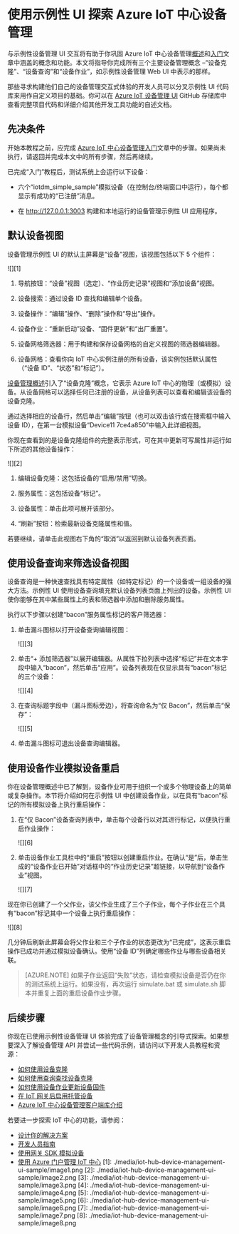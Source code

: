 <properties
 pageTitle="使用 IoT 中心设备管理 UI |Azure"
 description="使用 Azure IoT 中心设备管理 UI 的演练"
 services="iot-hub"
 documentationCenter=""
 authors="dominicbetts"
 manager="timlt"
 editor=""/>

<tags
 ms.service="iot-hub"
 ms.date="06/08/2016"
 wacn.date="08/01/2016"/>

# 使用示例性 UI 探索 Azure IoT 中心设备管理

与示例性设备管理 UI 交互将有助于你巩固 Azure IoT 中心设备管理[概述][lnk-dm-overview]和[入门][lnk-get-started]文章中涵盖的概念和功能。本文将指导你完成所有三个主要设备管理概念 –“设备克隆”、“设备查询”和“设备作业”，如示例性设备管理 Web UI 中表示的那样。

那些寻求构建他们自己的设备管理交互式体验的开发人员可以分叉示例性 UI 代码库来用作自定义项目的基础。你可以在 [Azure IoT 设备管理 UI][lnk-dm-github] GitHub 存储库中查看完整项目代码和详细介绍其他开发工具功能的自述文档。

## 先决条件

开始本教程之前，应完成 [Azure IoT 中心设备管理入门][lnk-get-started]文章中的步骤。如果尚未执行，请返回并完成本文中的所有步骤，然后再继续。

已完成“入门”教程后，测试系统上会运行以下设备：

- 六个“iotdm\_simple\_sample”模拟设备（在控制台/终端窗口中运行），每个都显示有成功的“已注册”消息。

- 在 <http://127.0.0.1:3003> 构建和本地运行的设备管理示例性 UI 应用程序。

## 默认设备视图

设备管理示例性 UI 的默认主屏幕是“设备”视图，该视图包括以下 5 个组件：

![][1]

1.  导航按钮：“设备”视图（选定）、“作业历史记录”视图和“添加设备”视图。

2. 设备搜索：通过设备 ID 查找和编辑单个设备。

3.  设备操作：“编辑”操作、“删除”操作和“导出”操作。

4.  设备作业：“重新启动”设备、“固件更新”和“出厂重置”。

5.  设备网格筛选器：用于构建和保存设备网格的自定义视图的筛选器编辑器。

6.  设备网格：查看你向 IoT 中心实例注册的所有设备，该实例包括默认属性（“设备 ID”、“状态”和“标记”）。

[设备管理概述][lnk-dm-overview]引入了“设备克隆”概念，它表示 Azure IoT 中心的物理（或模拟）设备。从设备网格可以选择任何已注册的设备，从设备列表可以查看和编辑该设备的设备克隆。

通过选择相应的设备行，然后单击“编辑”按钮（也可以双击该行或在搜索框中输入设备 ID），在第一台模拟设备“Device11 7ce4a850”中输入此详细视图。

你现在查看到的是设备克隆组件的完整表示形式，可在其中更新可写属性并运行如下所述的其他设备操作：

![][2]

1.  编辑设备克隆：这包括设备的“启用/禁用”切换。

2.  服务属性：这包括设备“标记”。

3.  设备属性：单击此项可展开该部分。

4.  “刷新”按钮：检索最新设备克隆属性和值。

若要继续，请单击此视图右下角的“取消”以返回到默认设备列表页面。

## 使用设备查询来筛选设备视图

设备查询是一种快速查找具有特定属性（如特定标记）的一个设备或一组设备的强大方法。示例性 UI 使用设备查询填充默认设备列表页面上列出的设备。示例性 UI 使你能够在其中某些属性上的表和筛选器中添加和删除服务属性。

执行以下步骤以创建“bacon”服务属性标记的客户筛选器：

1.  单击漏斗图标以打开设备查询编辑视图：

    ![][3]

2.  单击“+ 添加筛选器”以展开编辑器。从属性下拉列表中选择“标记”并在文本字段中输入“bacon”，然后单击“应用”。设备列表现在仅显示具有“bacon”标记的三个设备：

    ![][4]

3.  在查询标题字段中（漏斗图标旁边），将查询命名为“仅 Bacon”，然后单击“保存”：

    ![][5]

4.  单击漏斗图标可退出设备查询编辑器。

## 使用设备作业模拟设备重启 

你在设备管理概述中已了解到，设备作业可用于组织一个或多个物理设备上的简单或复杂操作。本节将介绍如何在示例性 UI 中创建设备作业，以在具有“bacon”标记的所有模拟设备上执行重启操作：

1.  在“仅 Bacon”设备查询列表中，单击每个设备行以对其进行标记，以便执行重启作业操作：

    ![][6]

2.  单击设备作业工具栏中的“重启”按钮以创建重启作业。在确认“是”后，单击生成的“设备作业已开始”对话框中的“作业历史记录”超链接，以导航到“设备作业”视图。

    ![][7]

现在你已创建了一个父作业，该父作业生成了三个子作业，每个子作业在三个具有“bacon”标记其中一个设备上执行重启操作：

![][8]

几分钟后刷新此屏幕会将父作业和三个子作业的状态更改为“已完成”，这表示重启操作已成功并通过模拟设备确认。使用“设备 ID”列确定哪些作业与哪些设备相关联。


> [AZURE.NOTE] 如果子作业返回“失败”状态，请检查模拟设备是否仍在你的测试系统上运行。如果没有，再次运行 simulate.bat 或 simulate.sh 脚本并重复上面的重启设备作业步骤。

## 后续步骤

你现在已使用示例性设备管理 UI 体验完成了设备管理概念的引导式探索。如果想要深入了解设备管理 API 并尝试一些代码示例，请访问以下开发人员教程和资源：

- [如何使用设备克隆][lnk-tutorial-twin]
- [如何使用查询查找设备克隆][lnk-tutorial-queries]
- [如何使用设备作业更新设备固件][lnk-tutorial-jobs]
- [在 IoT 网关后启用托管设备][lnk-dm-gateway]
- [Azure IoT 中心设备管理客户端库介绍][lnk-library-c]

若要进一步探索 IoT 中心的功能，请参阅：

- [设计你的解决方案][lnk-design]
- [开发人员指南][lnk-devguide]
- [使用网关 SDK 模拟设备][lnk-gateway]
- [使用 Azure 门户管理 IoT 中心][lnk-portal]
[1]: ./media/iot-hub-device-management-ui-sample/image1.png
[2]: ./media/iot-hub-device-management-ui-sample/image2.png
[3]: ./media/iot-hub-device-management-ui-sample/image3.png
[4]: ./media/iot-hub-device-management-ui-sample/image4.png
[5]: ./media/iot-hub-device-management-ui-sample/image5.png
[6]: ./media/iot-hub-device-management-ui-sample/image6.png
[7]: ./media/iot-hub-device-management-ui-sample/image7.png
[8]: ./media/iot-hub-device-management-ui-sample/image8.png

[lnk-dm-overview]: /documentation/articles/iot-hub-device-management-overview/
[lnk-get-started]: /documentation/articles/iot-hub-device-management-get-started/
[lnk-dm-github]: https://github.com/Azure/azure-iot-device-management/
[lnk-library-c]: /documentation/articles/iot-hub-device-management-library/
[lnk-tutorial-twin]: /documentation/articles/iot-hub-device-management-device-twin/
[lnk-tutorial-queries]: /documentation/articles/iot-hub-device-management-device-query/
[lnk-tutorial-jobs]: /documentation/articles/iot-hub-device-management-device-jobs/
[lnk-dm-gateway]: /documentation/articles/iot-hub-gateway-device-management/
[lnk-library-c]: /documentation/articles/iot-hub-device-management-library/

[lnk-design]: /documentation/articles/iot-hub-guidance/
[lnk-devguide]: /documentation/articles/iot-hub-devguide/
[lnk-gateway]: /documentation/articles/iot-hub-linux-gateway-sdk-simulated-device/
[lnk-portal]: /documentation/articles/iot-hub-manage-through-portal/
<!---HONumber=Mooncake_0627_2016-->